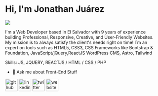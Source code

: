 # Hi, I'm Jonathan Juárez

<!--
**HackMort/HackMort** is a ✨ _special_ ✨ repository because its `README.md` (this file) appears on your GitHub profile.

Here are some ideas to get you started:

- 🔭 I’m currently working on ...
- 🌱 I’m currently learning ...
- 👯 I’m looking to collaborate on ...
- 🤔 I’m looking for help with ...
- 💬 Ask me about ...
- 📫 How to reach me: ...
- 😄 Pronouns: ...
- ⚡ Fun fact: ...
-->

![](https://media-exp1.licdn.com/dms/image/C4E16AQFeuZTK3uFwzg/profile-displaybackgroundimage-shrink_350_1400/0/1652302738513?e=1658361600&v=beta&t=wg6XqC9lV3S2hAGnK08pLPJxiQgx_cIlFve9l74pEmk)

I'm a Web Developer based in El Salvador with 9 years of experience building Professional, Responsive, Creative, and User-Friendly Websites. My mission is to always satisfy the client's needs right on time! I´m an expert on tools such as HTML5, CSS3, CSS Frameworks like Bootstrap & Foundation, JavaScript/jQuery,ReactJS WordPress CMS, Astro, Tailwind

Skills: JS, JQUERY, REACTJS / HTML / CSS / PHP

- 💬 Ask me about Front-End Stuff 


[<img src='https://cdn.jsdelivr.net/npm/simple-icons@3.0.1/icons/github.svg' alt='github' height='40'>](https://github.com/HackMort)  [<img src='https://cdn.jsdelivr.net/npm/simple-icons@3.0.1/icons/linkedin.svg' alt='linkedin' height='40'>](https://www.linkedin.com/in/jonathan-juarez-fe/)  [<img src='https://cdn.jsdelivr.net/npm/simple-icons@3.0.1/icons/twitter.svg' alt='twitter' height='40'>](https://twitter.com/https://twitter.com/HackMort_)  [<img src='https://cdn.jsdelivr.net/npm/simple-icons@3.0.1/icons/icloud.svg' alt='website' height='40'>](http://jonathanjuarez.com/)  
